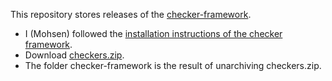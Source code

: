 This repository stores releases of the
[checker-framework](http://types.cs.washington.edu/checker-framework/).

- I (Mohsen) followed the [installation instructions of the checker
  framework](http://types.cs.washington.edu/checker-framework/current/checkers-manual.html#installation).
- Download
  [checkers.zip](http://types.cs.washington.edu/checker-framework/current/checkers.zip).
- The folder checker-framework is the result of unarchiving checkers.zip.
